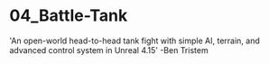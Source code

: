 # 04_Battle-Tank
'An open-world head-to-head tank fight with simple AI, terrain, and advanced control system in Unreal 4.15' -Ben Tristem
